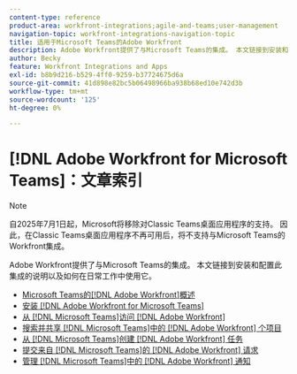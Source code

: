 ```yaml
---
content-type: reference
product-area: workfront-integrations;agile-and-teams;user-management
navigation-topic: workfront-integrations-navigation-topic
title: 适用于Microsoft Teams的Adobe Workfront
description: Adobe Workfront提供了与Microsoft Teams的集成。 本文链接到安装和配置此集成的说明以及如何在日常工作中使用它。
author: Becky
feature: Workfront Integrations and Apps
exl-id: b8b9d216-b529-4ff0-9259-b37724675d6a
source-git-commit: 41d898e82bc5b06498966ba938b68ed10e742d3b
workflow-type: tm+mt
source-wordcount: '125'
ht-degree: 0%

---
```


# [!DNL Adobe Workfront for Microsoft Teams]：文章索引

<!--Audited: 01/2024-->

>[!NOTE]
>
>自2025年7月1日起，Microsoft将移除对Classic Teams桌面应用程序的支持。 因此，在Classic Teams桌面应用程序不再可用后，将不支持与Microsoft Teams的Workfront集成。

Adobe Workfront提供了与Microsoft Teams的集成。 本文链接到安装和配置此集成的说明以及如何在日常工作中使用它。

* [Microsoft Teams的[!DNL Adobe Workfront]概述](../../workfront-integrations-and-apps/using-workfront-with-microsoft-teams/workfront-for-microsoft-teams.md)
* [安装 [!DNL Adobe Workfront for Microsoft Teams]](../../workfront-integrations-and-apps/using-workfront-with-microsoft-teams/install-workfront-ms-teams.md)
* [从 [!DNL Microsoft Teams]访问 [!DNL Adobe Workfront] ](../../workfront-integrations-and-apps/using-workfront-with-microsoft-teams/access-workfront-from-ms-teams.md)
* [搜索并共享 [!DNL Microsoft Teams]中的 [!DNL Adobe Workfront] 个项目](../../workfront-integrations-and-apps/using-workfront-with-microsoft-teams/search-for-and-share-wf-items-in-ms-teams.md)
* [从 [!DNL Microsoft Teams]创建 [!DNL Adobe Workfront] 任务](../../workfront-integrations-and-apps/using-workfront-with-microsoft-teams/create-workfront-tasks-from-ms-teams.md)
* [提交来自 [!DNL Microsoft Teams]的 [!DNL Adobe Workfront] 请求](../../workfront-integrations-and-apps/using-workfront-with-microsoft-teams/submit-workfront-requests-from-ms-teams.md)
* [管理 [!DNL Microsoft Teams]中的 [!DNL Adobe Workfront] 通知](../../workfront-integrations-and-apps/using-workfront-with-microsoft-teams/manage-wf-notifications-approval-requests-ms-teams.md)

